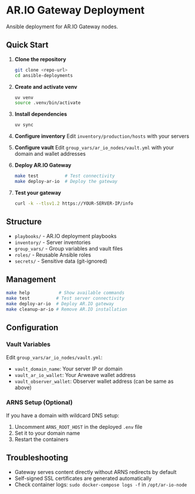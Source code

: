 # AR.IO Gateway Deployment

Ansible deployment for AR.IO Gateway nodes.

## Quick Start

1. **Clone the repository**
   ```bash
   git clone <repo-url>
   cd ansible-deployments
   ```

2. **Create and activate venv**
   ```bash
   uv venv
   source .venv/bin/activate
   ```

3. **Install dependencies**
   ```bash
   uv sync
   ```

4. **Configure inventory**
   Edit `inventory/production/hosts` with your servers

5. **Configure vault**
   Edit `group_vars/ar_io_nodes/vault.yml` with your domain and wallet addresses

6. **Deploy AR.IO Gateway**
   ```bash
   make test          # Test connectivity
   make deploy-ar-io  # Deploy the gateway
   ```

7. **Test your gateway**
   ```bash
   curl -k --tlsv1.2 https://YOUR-SERVER-IP/info
   ```

## Structure

- `playbooks/` - AR.IO deployment playbooks
- `inventory/` - Server inventories
- `group_vars/` - Group variables and vault files
- `roles/` - Reusable Ansible roles
- `secrets/` - Sensitive data (git-ignored)

## Management

```bash
make help           # Show available commands
make test          # Test server connectivity
make deploy-ar-io  # Deploy AR.IO gateway
make cleanup-ar-io # Remove AR.IO installation
```

## Configuration

### Vault Variables
Edit `group_vars/ar_io_nodes/vault.yml`:
- `vault_domain_name`: Your server IP or domain
- `vault_ar_io_wallet`: Your Arweave wallet address
- `vault_observer_wallet`: Observer wallet address (can be same as above)

### ARNS Setup (Optional)
If you have a domain with wildcard DNS setup:
1. Uncomment `ARNS_ROOT_HOST` in the deployed `.env` file
2. Set it to your domain name
3. Restart the containers

## Troubleshooting

- Gateway serves content directly without ARNS redirects by default
- Self-signed SSL certificates are generated automatically
- Check container logs: `sudo docker-compose logs -f` in `/opt/ar-io-node`